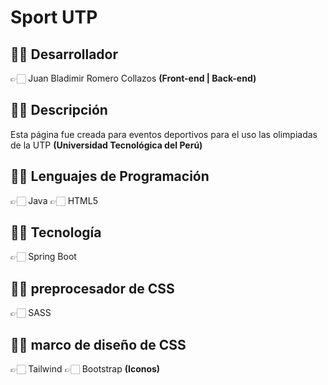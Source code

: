 # Sport UTP

## ✍🏻 Desarrollador

👉🏻 Juan Bladimir Romero Collazos **(Front-end | Back-end)**

## ✍🏻 Descripción

Esta página fue creada para eventos deportivos para el uso las olimpiadas de la UTP **(Universidad Tecnológica del Perú)**

## ✍🏻 Lenguajes de Programación

👉🏻 Java
👉🏻 HTML5

## ✍🏻 Tecnología

👉🏻 Spring Boot

## ✍🏻 preprocesador de CSS

👉🏻 SASS

## ✍🏻 marco de diseño de CSS

👉🏻 Tailwind
👉🏻 Bootstrap **(Iconos)**